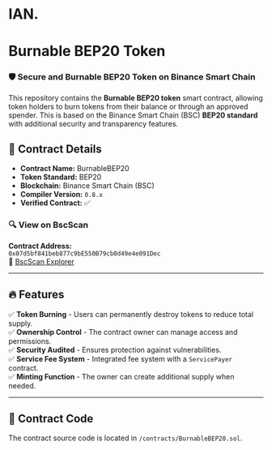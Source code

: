# IAN. 

# Burnable BEP20 Token

### 🛡 Secure and Burnable BEP20 Token on Binance Smart Chain

This repository contains the **Burnable BEP20 token** smart contract, allowing token holders to burn tokens from their balance or through an approved spender. This is based on the Binance Smart Chain (BSC) **BEP20 standard** with additional security and transparency features.

## 📜 **Contract Details**
- **Contract Name:** BurnableBEP20
- **Token Standard:** BEP20
- **Blockchain:** Binance Smart Chain (BSC)
- **Compiler Version:** `0.8.x`
- **Verified Contract:** ✅

### 🔍 **View on BscScan**
**Contract Address:**  
`0x07d5bf841beb877c9bE550B79cb0d49e4e091Dec`  
🔗 [BscScan Explorer](https://bscscan.com/address/0x07d5bf841beb877c9bE550B79cb0d49e4e091Dec)

---

## 🔥 **Features**
✅ **Token Burning** - Users can permanently destroy tokens to reduce total supply.  
✅ **Ownership Control** - The contract owner can manage access and permissions.  
✅ **Security Audited** - Ensures protection against vulnerabilities.  
✅ **Service Fee System** - Integrated fee system with a `ServicePayer` contract.  
✅ **Minting Function** - The owner can create additional supply when needed.  

---

## 📖 **Contract Code**
The contract source code is located in `/contracts/BurnableBEP20.sol`.